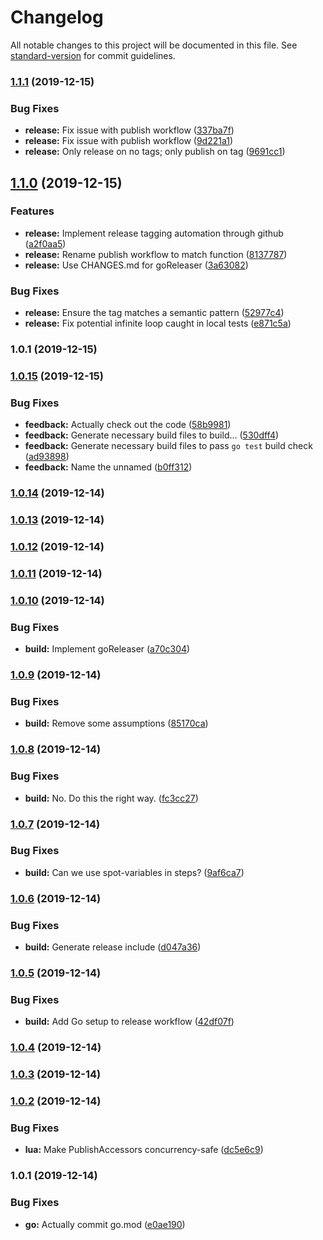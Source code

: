 # Changelog

All notable changes to this project will be documented in this file. See [standard-version](https://github.com/conventional-changelog/standard-version) for commit guidelines.

### [1.1.1](https://github.com/tsal/ataxia-go/compare/v1.1.0...v1.1.1) (2019-12-15)


### Bug Fixes

* **release:** Fix issue with publish workflow ([337ba7f](https://github.com/tsal/ataxia-go/commit/337ba7fcf1979219ab29668a745c02a3b05db6c7))
* **release:** Fix issue with publish workflow ([9d221a1](https://github.com/tsal/ataxia-go/commit/9d221a110d875677b87fde13358115d60406cab6))
* **release:** Only release on no tags; only publish on tag ([9691cc1](https://github.com/tsal/ataxia-go/commit/9691cc1fe53689723b89f80ecc70d4d59faf0776))

## [1.1.0](https://github.com/tsal/ataxia-go/compare/v1.0.15...v1.1.0) (2019-12-15)

### Features

* **release:** Implement release tagging automation through github ([a2f0aa5](https://github.com/tsal/ataxia-go/commit/a2f0aa5f36a97e58670c3307866c2208fe155030))
* **release:** Rename publish workflow to match function ([8137787](https://github.com/tsal/ataxia-go/commit/8137787aecd9ec4fa23e88749d403448f603b629))
* **release:** Use CHANGES.md for goReleaser ([3a63082](https://github.com/tsal/ataxia-go/commit/3a63082b02db7024f0c4208f90d34d25c9b5b334))


### Bug Fixes

* **release:** Ensure the tag matches a semantic pattern ([52977c4](https://github.com/tsal/ataxia-go/commit/52977c45930945d41eff6ec587970c54d273cf30))
* **release:** Fix potential infinite loop caught in local tests ([e871c5a](https://github.com/tsal/ataxia-go/commit/e871c5a1eba519fbddc22c9321aa3e1cb6e506f2))

### 1.0.1 (2019-12-15)

### [1.0.15](https://github.com/tsal/ataxia-go/compare/v1.0.14...v1.0.15) (2019-12-15)


### Bug Fixes

* **feedback:** Actually check out the code ([58b9981](https://github.com/tsal/ataxia-go/commit/58b99812afc1356415eff6d3bd6bbf5789cd146c))
* **feedback:** Generate necessary build files to build... ([530dff4](https://github.com/tsal/ataxia-go/commit/530dff47ccfcf0572c203f8e989840cf84c42a27))
* **feedback:** Generate necessary build files to pass `go test` build check ([ad93898](https://github.com/tsal/ataxia-go/commit/ad93898b8b86ec04e7d5b0e4ef28392bd8889a42))
* **feedback:** Name the unnamed ([b0ff312](https://github.com/tsal/ataxia-go/commit/b0ff3129bc6b32bfa58278891623a20642c328c8))

### [1.0.14](https://github.com/tsal/ataxia-go/compare/v1.0.13...v1.0.14) (2019-12-14)

### [1.0.13](https://github.com/tsal/ataxia-go/compare/v1.0.12...v1.0.13) (2019-12-14)

### [1.0.12](https://github.com/tsal/ataxia-go/compare/v1.0.11...v1.0.12) (2019-12-14)

### [1.0.11](https://github.com/tsal/ataxia-go/compare/v1.0.10...v1.0.11) (2019-12-14)

### [1.0.10](https://github.com/tsal/ataxia-go/compare/v1.0.9...v1.0.10) (2019-12-14)


### Bug Fixes

* **build:** Implement goReleaser ([a70c304](https://github.com/tsal/ataxia-go/commit/a70c304300d6757730ecd36be9b0a74523aa9501))

### [1.0.9](https://github.com/tsal/ataxia-go/compare/v1.0.8...v1.0.9) (2019-12-14)


### Bug Fixes

* **build:** Remove some assumptions ([85170ca](https://github.com/tsal/ataxia-go/commit/85170ca76e5f4103d365f0bf072a967e48e47da9))

### [1.0.8](https://github.com/tsal/ataxia-go/compare/v1.0.7...v1.0.8) (2019-12-14)


### Bug Fixes

* **build:** No. Do this the right way. ([fc3cc27](https://github.com/tsal/ataxia-go/commit/fc3cc27d45197eeb2dc90bcbc55d81f67ea80bdd))

### [1.0.7](https://github.com/tsal/ataxia-go/compare/v1.0.6...v1.0.7) (2019-12-14)


### Bug Fixes

* **build:** Can we use spot-variables in steps? ([9af6ca7](https://github.com/tsal/ataxia-go/commit/9af6ca79e30dfc980bb46ce8b8bf1aede0ca8c49))

### [1.0.6](https://github.com/tsal/ataxia-go/compare/v1.0.5...v1.0.6) (2019-12-14)


### Bug Fixes

* **build:** Generate release include ([d047a36](https://github.com/tsal/ataxia-go/commit/d047a368fd26989dde71254f39092ed4b07bcfbd))

### [1.0.5](https://github.com/tsal/ataxia-go/compare/v1.0.4...v1.0.5) (2019-12-14)


### Bug Fixes

* **build:** Add Go setup to release workflow ([42df07f](https://github.com/tsal/ataxia-go/commit/42df07f873be490c37b884546020c3a17a1bf5a9))

### [1.0.4](https://github.com/tsal/ataxia-go/compare/v1.0.3...v1.0.4) (2019-12-14)

### [1.0.3](https://github.com/tsal/ataxia-go/compare/v1.0.2...v1.0.3) (2019-12-14)

### [1.0.2](https://github.com/tsal/ataxia-go/compare/v1.0.1...v1.0.2) (2019-12-14)


### Bug Fixes

* **lua:** Make PublishAccessors concurrency-safe ([dc5e6c9](https://github.com/tsal/ataxia-go/commit/dc5e6c9b719fdafaf1b93254eb4a183427d19bd6))

### 1.0.1 (2019-12-14)


### Bug Fixes

* **go:** Actually commit go.mod ([e0ae190](https://github.com/tsal/ataxia-go/commit/e0ae19036587ac00e5d804aa2b26e47b12c7e8e5))

